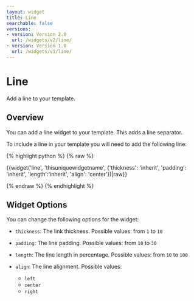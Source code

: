 ```yaml
---
layout: widget
title: Line
searchable: false
versions:
- version: Version 2.0
  url: /widgets/v2/line/
- version: Version 1.0
  url: /widgets/v1/line/
---
```


# Line

Add a line to your template.

## Overview

You can add a line widget to your template. This adds a line separator.

To include a line in your template you will need to add the following line:

{% highlight python %}
{% raw %}

{{widget('line', 'thisuniquewidgetname', {'thickness': 'inherit', 'padding': 'inherit', 'length':'inherit', 'align': 'center'})|raw}}

{% endraw %}
{% endhighlight %}

## Widget Options

You can change the following options for the widget:

* `thickness`: The link thickness. Possible values: from `1` to `10`

* `padding`: The line padding. Possible values: from `10` to `30`

* `length`: The line length in percentage. Possible values: from `10` to `100`

* `align`: The line alignment. Possible values:

  * `left`
  * `center`
  * `right`